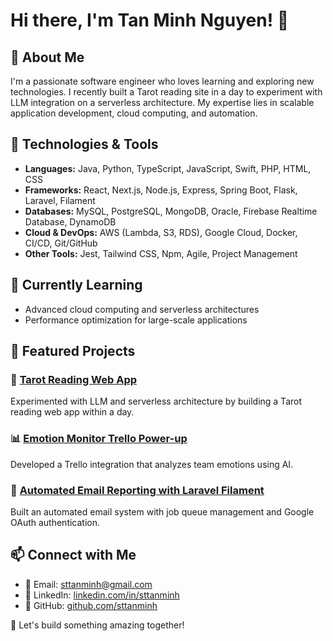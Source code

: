 # Hi there, I'm Tan Minh Nguyen! 👋

## 🚀 About Me

I'm a passionate software engineer who loves learning and exploring new technologies. I recently built a Tarot reading site in a day to experiment with LLM integration on a serverless architecture. My expertise lies in scalable application development, cloud computing, and automation.

## 🔧 Technologies & Tools

- **Languages:** Java, Python, TypeScript, JavaScript, Swift, PHP, HTML, CSS
- **Frameworks:** React, Next.js, Node.js, Express, Spring Boot, Flask, Laravel, Filament
- **Databases:** MySQL, PostgreSQL, MongoDB, Oracle, Firebase Realtime Database, DynamoDB
- **Cloud & DevOps:** AWS (Lambda, S3, RDS), Google Cloud, Docker, CI/CD, Git/GitHub
- **Other Tools:** Jest, Tailwind CSS, Npm, Agile, Project Management

## 🌱 Currently Learning

- Advanced cloud computing and serverless architectures
- Performance optimization for large-scale applications

## 📌 Featured Projects

### 🎴 [Tarot Reading Web App](https://demotarotreader.netlify.app/)

Experimented with LLM and serverless architecture by building a Tarot reading web app within a day.

### 📊 [Emotion Monitor Trello Power-up]([https://github.com/sttanminh/emotionmonitor-trello](https://github.com/sttanminh/emotionmonitor-dashboard))

Developed a Trello integration that analyzes team emotions using AI.

### 📧 [Automated Email Reporting with Laravel Filament]([https://github.com/sttanminh/email-automation](https://github.com/sttanminh/CustomerManagementAndEmailAutomantion))

Built an automated email system with job queue management and Google OAuth authentication.

## 📫 Connect with Me

- 📧 Email: [sttanminh@gmail.com](mailto:sttanminh@gmail.com)
- 💼 LinkedIn: [linkedin.com/in/sttanminh](https://www.linkedin.com/in/sttanminh)
- 🔗 GitHub: [github.com/sttanminh](https://github.com/sttanminh)

🚀 Let's build something amazing together!
